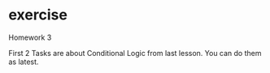 # exercise
Homework 3

First 2 Tasks are about Conditional Logic from last lesson. You can do them as latest.
